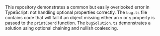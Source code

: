 This repository demonstrates a common but easily overlooked error in TypeScript: not handling optional properties correctly.  The `bug.ts` file contains code that will fail if an object missing either an `x` or `y` property is passed to the `printCoord` function. The `bugSolution.ts` demonstrates a solution using optional chaining and nullish coalescing.